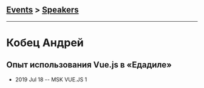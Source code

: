 ## [Events](../README.md) > [Speakers](../speakers.md)
---

# Кобец Андрей

## Опыт использования Vue.js в «Едадиле»
- 2019 Jul 18 -- MSK VUE.JS 1    
